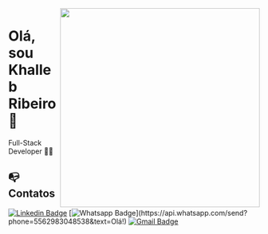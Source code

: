 <img align="right" width="400" height="400" src="https://instagram.feoh3-1.fna.fbcdn.net/v/t51.2885-15/e35/72767618_530543940843085_5872510229440679720_n.jpg?_nc_ht=instagram.feoh3-1.fna.fbcdn.net&_nc_cat=101&_nc_ohc=QePZ0N-eHRoAX_hftNl&oh=08407c6056b3380fc09d01f51ed9729c&oe=5F30A1C4">


# Olá, sou Khalleb Ribeiro :chicken:

Full-Stack Developer :man_technologist:


## :mailbox_with_no_mail: Contatos 

[![Linkedin Badge](https://img.shields.io/badge/-khalleb-blue?style=flat-square&logo=Linkedin&logoColor=white&link=https://www.linkedin.com/in/khalleb/)](https://www.linkedin.com/in/khalleb/)
[![Whatsapp Badge](https://img.shields.io/badge/-Whatsapp-4CA143?style=flat-square&labelColor=4CA143&logo=whatsapp&logoColor=white&link=https://api.whatsapp.com/send?phone=5562983048538&text=Olá!)](https://api.whatsapp.com/send?phone=5562983048538&text=Olá!)
[![Gmail Badge](https://img.shields.io/badge/-khallebw@gmail.com-c14438?style=flat-square&logo=Gmail&logoColor=white&link=mailto:khallebw@gmail.com)](mailto:khallebw@gmail.com)
